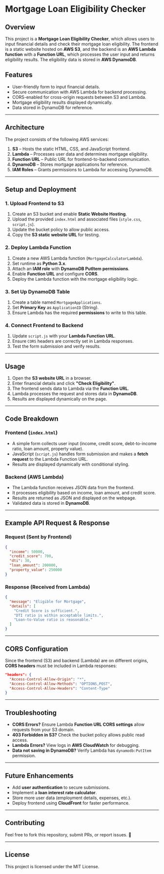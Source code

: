 # Mortgage Loan Eligibility Checker

## Overview
This project is a **Mortgage Loan Eligibility Checker**, which allows users to input financial details and check their mortgage loan eligibility. The frontend is a static website hosted on **AWS S3**, and the backend is an **AWS Lambda function** with a **Function URL**, which processes the user input and returns eligibility results. The eligibility data is stored in **AWS DynamoDB**.

## Features
- User-friendly form to input financial details.
- Secure communication with AWS Lambda for backend processing.
- CORS-enabled for cross-origin requests between S3 and Lambda.
- Mortgage eligibility results displayed dynamically.
- Data stored in DynamoDB for reference.

---

## **Architecture**
The project consists of the following AWS services:
1. **S3** – Hosts the static HTML, CSS, and JavaScript frontend.
2. **Lambda** – Processes user data and determines mortgage eligibility.
3. **Function URL** – Public URL for frontend-to-backend communication.
4. **DynamoDB** – Stores mortgage applications for reference.
5. **IAM Roles** – Grants permissions to Lambda for accessing DynamoDB.

---

## **Setup and Deployment**
### **1. Upload Frontend to S3**
1. Create an S3 bucket and enable **Static Website Hosting**.
2. Upload the provided `index.html` and associated files (`style.css`, `script.js`).
3. Update the bucket policy to allow public access.
4. Copy the **S3 static website URL** for testing.

### **2. Deploy Lambda Function**
1. Create a new AWS Lambda function (`MortgageCalculatorLambda`).
2. Set runtime as **Python 3.x**.
3. Attach an **IAM role** with **DynamoDB PutItem permissions**.
4. Enable **Function URL** and configure **CORS**.
5. Deploy the Lambda function with the mortgage eligibility logic.

### **3. Set Up DynamoDB Table**
1. Create a table named `MortgageApplications`.
2. Set **Primary Key** as `ApplicationID` (String).
3. Ensure Lambda has the required **permissions** to write to this table.

### **4. Connect Frontend to Backend**
1. Update `script.js` with your **Lambda Function URL**.
2. Ensure `CORS` headers are correctly set in Lambda responses.
3. Test the form submission and verify results.

---

## **Usage**
1. Open the **S3 website URL** in a browser.
2. Enter financial details and click **"Check Eligibility"**.
3. The frontend sends data to Lambda via the **Function URL**.
4. Lambda processes the request and stores data in **DynamoDB**.
5. Results are displayed dynamically on the page.

---

## **Code Breakdown**
### **Frontend (`index.html`)**
- A simple form collects user input (income, credit score, debt-to-income ratio, loan amount, property value).
- JavaScript (`script.js`) handles form submission and makes a **fetch request** to the Lambda Function URL.
- Results are displayed dynamically with conditional styling.

### **Backend (AWS Lambda)**
- The Lambda function receives JSON data from the frontend.
- It processes eligibility based on income, loan amount, and credit score.
- Results are returned as JSON and displayed on the webpage.
- Validated data is stored in **DynamoDB**.

---

## **Example API Request & Response**
### **Request (Sent by Frontend)**
```json
{
  "income": 50000,
  "credit_score": 700,
  "dti": 30,
  "loan_amount": 200000,
  "property_value": 250000
}
```
### **Response (Received from Lambda)**
```json
{
  "message": "Eligible for Mortgage",
  "details": [
    "Credit Score is sufficient.",
    "DTI ratio is within acceptable limits.",
    "Loan-to-Value ratio is reasonable."
  ]
}
```

---

## **CORS Configuration**
Since the frontend (S3) and backend (Lambda) are on different origins, **CORS headers** must be included in Lambda responses:
```json
"headers": {
  "Access-Control-Allow-Origin": "*",
  "Access-Control-Allow-Methods": "OPTIONS,POST",
  "Access-Control-Allow-Headers": "Content-Type"
}
```

---

## **Troubleshooting**
- **CORS Errors?** Ensure Lambda **Function URL CORS settings** allow requests from your S3 domain.
- **403 Forbidden in S3?** Check the bucket policy allows public read access.
- **Lambda Errors?** View logs in **AWS CloudWatch** for debugging.
- **Data not saving in DynamoDB?** Verify Lambda has `dynamodb:PutItem` permission.

---

## **Future Enhancements**
- Add **user authentication** to secure submissions.
- Implement a **loan interest rate calculator**.
- Store more user data (employment details, expenses, etc.).
- Deploy frontend using **CloudFront** for faster performance.

---

## **Contributing**
Feel free to fork this repository, submit PRs, or report issues. 🚀

---

## **License**
This project is licensed under the MIT License.

